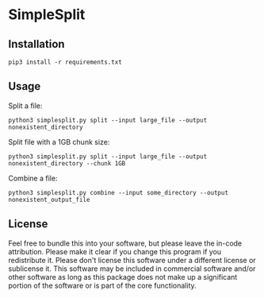 # SimpleSplit

## Installation

```
pip3 install -r requirements.txt
```

## Usage

Split a file:

```
python3 simplesplit.py split --input large_file --output nonexistent_directory
```

Split file with a 1GB chunk size:

```
python3 simplesplit.py split --input large_file --output nonexistent_directory --chunk 1GB
```

Combine a file:

```
python3 simplesplit.py combine --input some_directory --output nonexistent_output_file
```

## License

Feel free to bundle this into your software, but please leave the in-code attribution.
Please make it clear if you change this program if you redistribute it.
Please don't license this software under a different license or sublicense it.
This software may be included in commercial software and/or other software as long as this package does not make up a significant portion of the software or is part of the core functionality.
